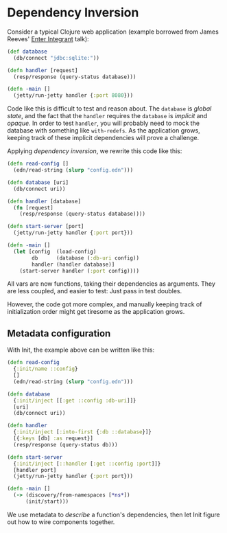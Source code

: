 
# Dependency Inversion

Consider a typical Clojure web application (example borrowed from James Reeves'
[Enter Integrant][enter-integrant] talk):

```clojure
(def database
  (db/connect "jdbc:sqlite:"))

(defn handler [request]
  (resp/response (query-status database)))

(defn -main []
  (jetty/run-jetty handler {:port 8080}))
```

Code like this is difficult to test and reason about.  The `database` is
_global state_, and the fact that the `handler` requires the `database` is
_implicit_ and _opaque_.  In order to test `handler`, you will probably need
to mock the database with something like `with-redefs`.  As the application
grows, keeping track of these implicit dependencies will prove a challenge.

Applying _dependency inversion_, we rewrite this code like this:

```clojure
(defn read-config []
  (edn/read-string (slurp "config.edn")))

(defn database [uri]
  (db/connect uri))

(defn handler [database]
  (fn [request]
    (resp/response (query-status database))))

(defn start-server [port]
  (jetty/run-jetty handler {:port port}))

(defn -main []
  (let [config  (load-config)
        db      (database (:db-uri config))
        handler (handler database)]
    (start-server handler (:port config))))
```

All vars are now functions, taking their dependencies as arguments.  They
are less coupled, and easier to test: Just pass in test doubles.

However, the code got more complex, and manually keeping track of
initialization order might get tiresome as the application grows.

## Metadata configuration

With Init, the example above can be written like this:

```clojure
(defn read-config
  {:init/name ::config}
  []
  (edn/read-string (slurp "config.edn")))

(defn database
  {:init/inject [[:get ::config :db-uri]]}
  [uri]
  (db/connect uri))

(defn handler
  {:init/inject [:into-first {:db ::database}]}
  [{:keys [db] :as request}]
  (resp/response (query-status db)))

(defn start-server
  {:init/inject [::handler [:get ::config :port]]}
  [handler port]
  (jetty/run-jetty handler {:port port}))

(defn -main []
  (-> (discovery/from-namespaces [*ns*])
      (init/start)))
```

We use metadata to _describe_ a function's dependencies, then let Init figure
out how to wire components together.

[enter-integrant]: https://skillsmatter.com/skillscasts/9820-enter-integrant

